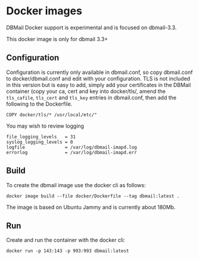 # Docker images

DBMail Docker support is experimental and is focused on dbmail-3.3.

This docker image is only for dbmail 3.3+

## Configuration

Configuration is currently only available in dbmail.conf, so copy dbmail.conf to docker/dbmail.conf and edit with your configuration.
TLS is not included in this version but is easy to add, simply add your certificates in the DBMail container 
(copy your ca, cert and key into docker/tls/, amend the `tls_cafile`, `tls_cert` and `tls_key` entries in dbmail.conf,
then add the following to the Dockerfile.

    COPY docker/tls/* /usr/local/etc/"

You may wish to review logging

    file_logging_levels   = 31
    syslog_logging_levels = 0
    logfile               = /var/log/dbmail-imapd.log
    errorlog              = /var/log/dbmail-imapd.err

## Build

To create the dbmail image use the docker cli as follows:

    docker image build --file docker/Dockerfile --tag dbmail:latest .

The image is based on Ubuntu Jammy and is currently about 180Mb.

## Run

Create and run the container with the docker cli:

    docker run -p 143:143 -p 993:993 dbmail:latest
